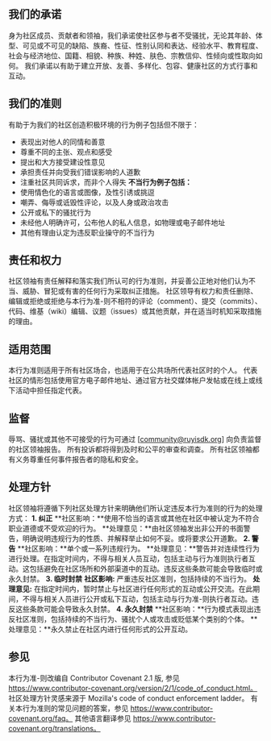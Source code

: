 ## 我们的承诺
身为社区成员、贡献者和领袖，我们承诺使社区参与者不受骚扰，无论其年龄、体型、可见或不可见的缺陷、族裔、性征、性别认同和表达、经验水平、教育程度、社会与经济地位、国籍、相貌、种族、种姓、肤色、宗教信仰、性倾向或性取向如何。
我们承诺以有助于建立开放、友善、多样化、包容、健康社区的方式行事和互动。
## 我们的准则
有助于为我们的社区创造积极环境的行为例子包括但不限于：
* 表现出对他人的同情和善意
* 尊重不同的主张、观点和感受
* 提出和大方接受建设性意见
* 承担责任并向受我们错误影响的人道歉
* 注重社区共同诉求，而非个人得失
**不当行为例子包括：**
* 使用情色化的语言或图像，及性引诱或挑逗
* 嘲弄、侮辱或诋毁性评论，以及人身或政治攻击
* 公开或私下的骚扰行为
* 未经他人明确许可，公布他人的私人信息，如物理或电子邮件地址
* 其他有理由认定为违反职业操守的不当行为
## 责任和权力
社区领袖有责任解释和落实我们所认可的行为准则，并妥善公正地对他们认为不当、威胁、冒犯或有害的任何行为采取纠正措施。
社区领导有权力和责任删除、编辑或拒绝或拒绝与本行为准-则不相符的评论（comment）、提交（commits）、代码、维基（wiki）编辑、议题（issues）或其他贡献，并在适当时机知采取措施的理由。
## 适用范围
本行为准则适用于所有社区场合，也适用于在公共场所代表社区时的个人。
代表社区的情形包括使用官方电子邮件地址、通过官方社交媒体帐户发帖或在线上或线下活动中担任指定代表。
## 监督
辱骂、骚扰或其他不可接受的行为可通过 [community@ruyisdk.org] 向负责监督的社区领袖报告。 所有投诉都将得到及时和公平的审查和调查。
所有社区领袖都有义务尊重任何事件报告者的隐私和安全。
## 处理方针
社区领袖将遵循下列社区处理方针来明确他们所认定违反本行为准则的行为的处理方式：
**1. 纠正**
**社区影响：**使用不恰当的语言或其他在社区中被认定为不符合职业道德或不受欢迎的行为。
**处理意见：**由社区领袖发出非公开的书面警告，明确说明违规行为的性质、并解释举止如何不妥。或将要求公开道歉。
**2. 警告**
**社区影响：**单个或一系列违规行为。
**处理意见：**警告并对连续性行为进行处理。在指定时间内，不得与相关人员互动，包括主动与行为准则执行者互动。这包括避免在社区场所和外部渠道中的互动。违反这些条款可能会导致临时或永久封禁。
**3. 临时封禁**
**社区影响:** 严重违反社区准则，包括持续的不当行为。
**处理意见:** 在指定时间内，暂时禁止与社区进行任何形式的互动或公开交流。在此期间，不得与相关人员进行公开或私下互动，包括主动与行为准-则执行者互动。违反这些条款可能会导致永久封禁。
**4. 永久封禁**
**社区影响：**行为模式表现出违反社区准则，包括持续的不当行为、骚扰个人或攻击或贬低某个类别的个体。
**处理意见：**永久禁止在社区内进行任何形式的公开互动。
## 参见
本行为准-则改编自 Contributor Covenant 2.1 版, 参见 https://www.contributor-covenant.org/version/2/1/code_of_conduct.html。
社区处理方针灵感来源于 Mozilla's code of conduct enforcement ladder。
有关本行为准则的常见问题的答案，参见 https://www.contributor-covenant.org/faq。 其他语言翻译参见 https://www.contributor-covenant.org/translations。